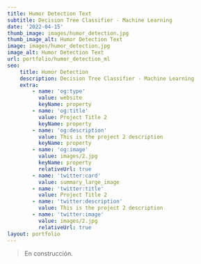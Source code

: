 ```yaml
---
title: Humor Detection Text
subtitle: Decision Tree Classifier - Machine Learning
date: '2022-04-15'
thumb_image: images/humor_detection.jpg
thumb_image_alt: Humor Detection Text
image: images/humor_detection.jpg
image_alt: Humor Detection Text
url: portfolio/humor_detection_ml
seo:
    title: Humor Detection
    description: Decision Tree Classifier - Machine Learning
    extra:
        - name: 'og:type'
          value: website
          keyName: property
        - name: 'og:title'
          value: Project Title 2
          keyName: property
        - name: 'og:description'
          value: This is the project 2 description
          keyName: property
        - name: 'og:image'
          value: images/2.jpg
          keyName: property
          relativeUrl: true
        - name: 'twitter:card'
          value: summary_large_image
        - name: 'twitter:title'
          value: Project Title 2
        - name: 'twitter:description'
          value: This is the project 2 description
        - name: 'twitter:image'
          value: images/2.jpg
          relativeUrl: true
layout: portfolio
---
```


> En construcción.
